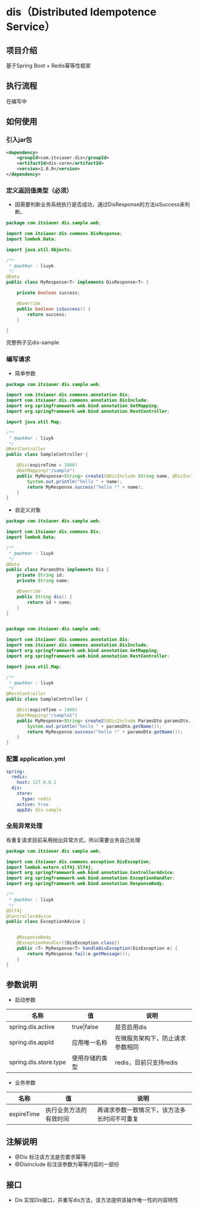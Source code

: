 # dis（Distributed Idempotence Service）

## 项目介绍
基于Spring Boot + Redis幂等性框架

## 执行流程
在编写中

## 如何使用

### 引入jar包

```xml
<dependency>
    <groupId>com.itxiaoer.dis</groupId>
    <artifactId>dis-core</artifactId>
    <version>1.0.0</version>
</dependency>
```

### 定义返回值类型（必须）

- 因需要判断业务系统执行是否成功，通过DisResponse的方法isSuccess来判断。

```java
package com.itxiaoer.dis.sample.web;

import com.itxiaoer.dis.commons.DisResponse;
import lombok.Data;

import java.util.Objects;

/**
 * @author : liuyk
 */
@Data
public class MyResponse<T> implements DisResponse<T> {

    private boolean success;

    @Override
    public boolean isSuccess() {
        return success;
    }

}

```
完整例子见dis-sample

 ### 编写请求
 
- 简单参数
```java
package com.itxiaoer.dis.sample.web;

import com.itxiaoer.dis.commons.annotation.Dis;
import com.itxiaoer.dis.commons.annotation.DisInclude;
import org.springframework.web.bind.annotation.GetMapping;
import org.springframework.web.bind.annotation.RestController;

import java.util.Map;

/**
 * @author : liuyk
 */
@RestController
public class SampleController {

    @Dis(expireTime = 1000)
    @GetMapping("/sample")
    public MyResponse<String> create1(@DisInclude String name, @DisInclude String id, @DisInclude Map<String, String> params) {
        System.out.println("hello " + name);
        return MyResponse.success("hello !" + name);
    }
}

```
- 自定义对象
```java
package com.itxiaoer.dis.sample.web;

import com.itxiaoer.dis.commons.Dis;
import lombok.Data;

/**
 * @author : liuyk
 */
@Data
public class ParamsDto implements Dis {
    private String id;
    private String name;

    @Override
    public String dis() {
        return id + name;
    }
}

```

```java

package com.itxiaoer.dis.sample.web;

import com.itxiaoer.dis.commons.annotation.Dis;
import com.itxiaoer.dis.commons.annotation.DisInclude;
import org.springframework.web.bind.annotation.GetMapping;
import org.springframework.web.bind.annotation.RestController;

import java.util.Map;

/**
 * @author : liuyk
 */
@RestController
public class SampleController {

    @Dis(expireTime = 1000)
    @GetMapping("/sample1")
    public MyResponse<String> create2(@DisInclude ParamsDto paramsDto, @DisInclude String age) {
        System.out.println("hello " + paramsDto.getName());
        return MyResponse.success("hello !" + paramsDto.getName());
    }
}

```

### 配置 application.yml

```yaml
spring:
  redis:
    host: 127.0.0.1
  dis:
    store:
      type: redis
    active: true
    appId: dis-sample
```

### 全局异常处理
有重复请求目前采用抛出异常方式，所以需要业务自己处理

```java
package com.itxiaoer.dis.sample.web;

import com.itxiaoer.dis.commons.exception.DisException;
import lombok.extern.slf4j.Slf4j;
import org.springframework.web.bind.annotation.ControllerAdvice;
import org.springframework.web.bind.annotation.ExceptionHandler;
import org.springframework.web.bind.annotation.ResponseBody;

/**
 * @author : liuyk
 */
@Slf4j
@ControllerAdvice
public class ExceptionAdvice {


    @ResponseBody
    @ExceptionHandler({DisException.class})
    public <T> MyResponse<T> handleDisException(DisException e) {
        return MyResponse.fail(e.getMessage());
    }
}

```

## 参数说明

- 启动参数

|名称|值|说明|
|----|----|---|
|spring.dis.active|true\|false|是否启用dis|
|spring.dis.appId|应用唯一名称|在微服务架构下，防止请求参数相同|
|spring.dis.store.type|使用存储的类型|redis，目前只支持redis|

- 业务参数

|名称|值|说明|
|----|----|---|
|expireTime|执行业务方法的有效时间|再请求参数一致情况下，该方法多长时间不可重复|

##  注解说明

- @Dis
标注该方法是否要求幂等
- @DisInclude
标注该参数为幂等内容的一部份

## 接口
- Dis
实现Dis接口，并重写dis方法，该方法提供该操作唯一性的内容特性
